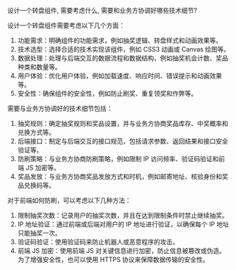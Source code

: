 设计一个转盘组件, 需要考虑什么, 需要和业务方协调好哪些技术细节?

设计一个转盘组件需要考虑以下几个方面：

1. 功能需求：明确组件的功能需求，例如抽奖逻辑、转盘样式和动画效果等。
2. 技术选型：选择合适的技术实现该组件，例如 CSS3 动画或 Canvas 绘图等。
3. 数据处理：处理与后端交互的数据流程和数据结构，例如抽奖机会计数、奖品种类和数量等。
4. 用户体验：优化用户体验，例如加载速度、响应时间、错误提示和动画效果等。
5. 安全性：确保组件的安全性，例如防止刷奖、重复领奖和作弊等。

需要与业务方协调好的技术细节包括：

1. 抽奖规则：确定抽奖规则和奖品设置，并与业务方协商奖品库存、中奖概率和兑换方式等。
2. 后端接口：制定与后端交互的接口规范，包括请求参数、返回结果和接口安全验证等。
3. 防刷策略：与业务方协商防刷策略，例如限制 IP 访问频率、验证码验证和前端 JS 加密等。
4. 奖品发放：与业务方协商奖品发放方式和时机，例如邮寄地址、核验身份和奖品兑换码等。

对于前端如何防刷，可以考虑以下几种方法：

1. 限制抽奖次数：记录用户的抽奖次数，并且在达到限制条件时禁止继续抽奖。
2. IP 地址验证：通过前端或后端对用户的 IP 地址进行验证，以确保每个 IP 地址只能抽奖一次。
3. 验证码验证：使用验证码来防止机器人或恶意程序的攻击。
4. 前端 JS 加密：使用前端 JS 对关键信息进行加密，防止信息被篡改或伪造。为了增强安全性，也可以使用 HTTPS 协议来保障数据传输的安全性。
